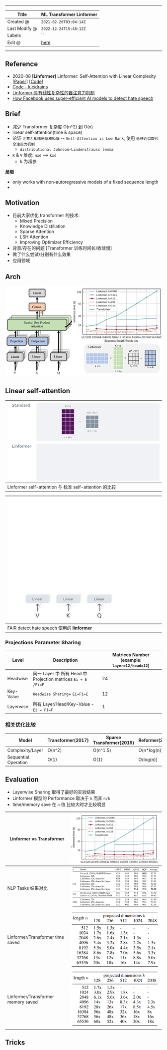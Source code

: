 -----

| Title         | ML Transformer Linformer                              |
| ------------- | ----------------------------------------------------- |
| Created @     | `2021-02-20T03:04:14Z`                                |
| Last Modify @ | `2022-12-24T15:48:12Z`                                |
| Labels        | \`\`                                                  |
| Edit @        | [here](https://github.com/junxnone/aiwiki/issues/224) |

-----

## Reference

  - 2020-08 **\[Linformer\]** Linformer: Self-Attention with Linear
    Complexity \[[Paper](https://arxiv.org/abs/2006.04768)\]
    \[[Code](https://github.com/pytorch/fairseq/tree/master/examples/linformer)\]
  - [Code - lucidrains](https://github.com/lucidrains/linformer)
  - [Linformer:具有线性复杂性的自注意力机制](https://zhuanlan.zhihu.com/p/147225773)
  - [How Facebook uses super-efficient AI models to detect hate
    speech](https://ai.facebook.com/blog/how-facebook-uses-super-efficient-ai-models-to-detect-hate-speech/)

## Brief

  - 减少 Transformer 复杂度 O(n^2) 到 O(n)
  - linear self-attention(time & space)
  - 论证 `注意力矩阵是低秩矩阵` -- `Self-Attention is Low Rank`, 使用 `低秩近似取代全注意力机制`
      - `distributional Johnson–Lindenstrauss lemma`
  - `K` & `V` 维度: `nxd` ==\> `kxd`
      - k 为超参

**局限**

  - only works with non-autoregressive models of a fixed sequence length
  - 
## Motivation

  - 目前大家优化 transformer 的技术:
      - Mixed Precision
      - Knowledge Distillation
      - Sparse Attention
      - LSH Attention
      - Improving Optimizer Efficiency
  - 背景/存在的问题 \[Transformer 训练时间长/收敛慢\]
  - 做了什么尝试/分别有什么效果
  - 应用领域

## Arch

![image](media/e7c795ee26653cad035cec312e35637412f64bc3.png)

## Linear self-attention

| ![YJQM4CKElQ](media/7ce4f90bb5a8bb20329a1a304f3ece54cc5dc976.gif) |
| ----------------------------------------------------------------- |
| Linformer self-attention 与 标准 self-attention 的比较                  |

| ![aSNGvHVUM3](media/9670dfdf03a3cb063803c6bf2b629f404252333f.gif) |
| ----------------------------------------------------------------- |
| FAIR detect hate speech 使用的 **linformer**                         |

### Projections Parameter Sharing

| Level     | Description                                             | Matrices Number (example: `layer=12/head=12`) |
| --------- | ------------------------------------------------------- | --------------------------------------------- |
| Headwise  | 同一 Layer 中 所有 Head 中 Projection matrices `Ei = E /Fi=F` | 24                                            |
| Key-Value | `Headwise Sharing`+ `Ei=Fi=E`                           | 12                                            |
| Layerwise | 所有 Layer/Head/Key-Value - `Ei = Fi=F`                   | 1                                             |

### 相关优化比较

| Model                | Transformer(2017) | Sparse Transformer(2019) | Reformer(2020) | Linformer(2020) |
| -------------------- | ----------------- | ------------------------ | -------------- | --------------- |
| Complexity/Layer     | O(n^2)            | O(n^1.5)                 | O(n\*log(n))   | **O(n)**        |
| Sequential Operation | O(1)              | O(1)                     | O(log(n))      | **O(1)**        |

## Evaluation

  - Layerwise Sharing 取得了最好的实验结果
  - Linformer 模型的 Performance 取决于 `k` 而非 `n/k`
  - time/memory save 在 `n` 值 比较大时才比较明显

| Linformer vs Transformer           | ![image](media/aa1baa2d97a9adb7f01066ba6e5cc9c295d2ec3e.png) |
| ---------------------------------- | ------------------------------------------------------------ |
| NLP Tasks 结果对比                     | ![image](media/685bbf644dabc034c8d1bed7df6828facc782919.png) |
| Linformer/Transformer time saved   | ![image](media/799c726935c264d580d55865ba89ecb6a7a52335.png) |
| Linformer/Transformer memory saved | ![image](media/64f1e4d02faf8d37ac518a46aac3302486f6a3ed.png) |

## Tricks
